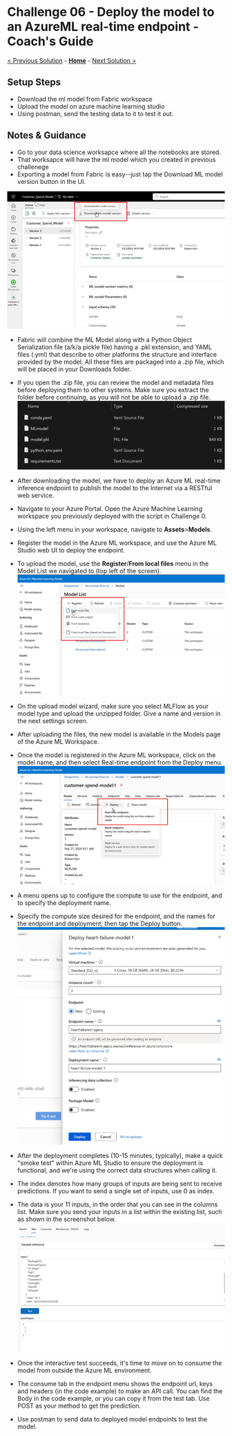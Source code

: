 # Challenge 06 - Deploy the model to an AzureML real-time endpoint - Coach's Guide 

[< Previous Solution](./Solution-05.md) - **[Home](./README.md)** - [Next Solution >](./Solution-07.md)

## Setup Steps
- Download the ml model from Fabric workspace
- Upload the model on azure machine learning studio
- Using postman, send the testing data to it to test it out.

## Notes & Guidance
- Go to your data science worksapce where all the notebooks are stored.
- That worksapce will have the ml model which you created in previous challenege
- Exporting a model from Fabric is easy--just tap the Download ML model version button in the UI.

![picture alt](./Photos/image-10.png)

- Fabric will combine the ML Model along with a Python Object Serialization file (a/k/a pickle file) having a .pkl extension, and YAML files (.yml) that describe to other platforms the structure and interface provided by the model. All these files are packaged into a .zip file, which will be placed in your Downloads folder.
- If you open the .zip file, you can review the model and metadata files before deploying them to other systems. Make sure you extract the folder before continuing, as you will not be able to upload a .zip file.
  ![picture alt](./Photos/image-11.png)

- After downloading the model, we have to deploy an Azure ML real-time inference endpoint to publish the model to the Internet via a RESTful web service.
- Navigate to your Azure Portal. Open the Azure Machine Learning workspace you previously deployed with the script in Challenge 0.
- Using the left menu in your workspace, navigate to **Assets**>**Models**.
- Register the model in the Azure ML workspace, and use the Azure ML Studio web UI to deploy the endpoint.
- To upload the model, use the **Register**/**From local files** menu in the Model List we navigated to (top left of the screen).
  ![picture alt](./Photos/image-12.png)

- On the upload model wizard, make sure you select MLFlow as your model type and upload the unzipped folder. Give a name and version in the next settings screen.
- After uploading the files, the new model is available in the Models page of the Azure ML Workspace. 
- Once the model is registered in the Azure ML workspace, click on the model name, and then select Real-time endpoint from the Deploy menu.
  ![picture alt](./Photos/image-14.png)
  
- A menu opens up to configure the compute to use for the endpoint, and to specify the deployment name.
- Specify the compute size desired for the endpoint, and the names for the endpoint and deployment, then tap the Deploy button.
  ![picture alt](./Photos/Screenshot_26-6-2024_01752_ml.azure.com.jpeg)

- After the deployment completes (10-15 minutes, typically), make a quick "smoke test" within Azure ML Studio to ensure the deployment is functional, and we're using the correct data structures when calling it.
- The index denotes how many groups of inputs are being sent to receive predictions. If you want to send a single set of inputs, use 0 as index.
- The data is your 11 inputs, in the order that you can see in the columns list. Make sure you send your inputs in a list within the existing list, such as shown in the screenshot below. 
  ![picture alt](./Photos/Screenshot_26-6-2024_03016_ml.azure.com.jpeg)
- Once the interactive test succeeds, it's time to move on to consume the model from outside the Azure ML environment.
- The consume tab in the endpoint menu shows the endpoint url, keys and headers (in the code example) to make an API call. You can find the Body in the code example, or you can copy it from the test tab. Use POST as your method to get the prediction.
-  Use postman to send data to deployed model endpoints to test the model.

